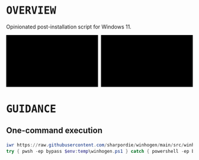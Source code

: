 # <samp>OVERVIEW</samp>

Opinionated post-installation script for Windows 11.

<img src="assets/img1.png" width="49.25%"/><img src="assets/img0.png" width="1.5%"/><img src="assets/img2.png" width="49.25%"/>

# <samp>GUIDANCE</samp>

## One-command execution

```powershell
iwr https://raw.githubusercontent.com/sharpordie/winhogen/main/src/winhogen.ps1 -o (ni $env:temp\winhogen.ps1 -f)
try { pwsh -ep bypass $env:temp\winhogen.ps1 } catch { powershell -ep bypass $env:temp\winhogen.ps1 }
```